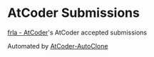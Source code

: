 # AtCoder Submissions
[frla - AtCoder](https://atcoder.jp/users/frla)'s AtCoder accepted submissions

Automated by [AtCoder-AutoClone](https://github.com/kuriyan1204/AtCoder-AutoClone)
